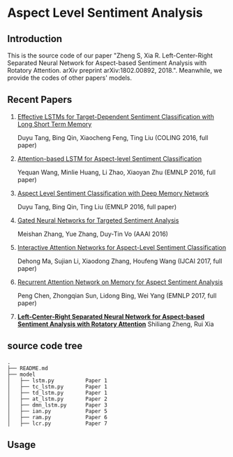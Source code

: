 # Aspect Level Sentiment Analysis

## Introduction

This is the source code of our paper "Zheng S, Xia R. Left-Center-Right Separated Neural Network for Aspect-based Sentiment Analysis with Rotatory Attention. arXiv preprint arXiv:1802.00892, 2018.".
Meanwhile, we provide the codes of other papers' models.

## Recent Papers

1. [Effective LSTMs for Target-Dependent Sentiment Classification with Long Short Term Memory](https://arxiv.org/abs/1512.01100)

    Duyu Tang, Bing Qin, Xiaocheng Feng, Ting Liu (COLING 2016, full paper)
2. [Attention-based LSTM for Aspect-level Sentiment Classification](http://www.aclweb.org/anthology/D/D16/D16-1058.pdf)

    Yequan Wang, Minlie Huang, Li Zhao, Xiaoyan Zhu (EMNLP 2016, full paper)
3. [Aspect Level Sentiment Classification with Deep Memory Network](http://arxiv.org/abs/1605.08900)

    Duyu Tang, Bing Qin, Ting Liu (EMNLP 2016, full paper)
4. [Gated Neural Networks for Targeted Sentiment Analysis](http://www.aaai.org/ocs/index.php/AAAI/AAAI16/paper/download/12074/12065)

    Meishan Zhang, Yue Zhang, Duy-Tin Vo (AAAI 2016)
5. [Interactive Attention Networks for Aspect-Level Sentiment Classification](https://arxiv.org/abs/1709.00893)

    Dehong Ma, Sujian Li, Xiaodong Zhang, Houfeng Wang (IJCAI 2017, full paper)
6. [Recurrent Attention Network on Memory for Aspect Sentiment Analysis](http://www.aclweb.org/anthology/D17-1048)

    Peng Chen, Zhongqian Sun, Lidong Bing, Wei Yang (EMNLP 2017, full paper)
7. [**Left-Center-Right Separated Neural Network for Aspect-based Sentiment Analysis with Rotatory Attention**](https://arxiv.org/abs/1802.00892)
    Shiliang Zheng, Rui Xia


## source code tree

    .
    ├── README.md
    ├── model
    │   ├── lstm.py          Paper 1
    │   ├── tc_lstm.py       Paper 1
    │   ├── td_lstm.py       Paper 1
    │   ├── at_lstm.py       Paper 2
    │   ├── dmn_lstm.py      Paper 3
    │   ├── ian.py           Paper 5
    │   ├── ram.py           Paper 6
    │   ├── lcr.py           Paper 7


## Usage
